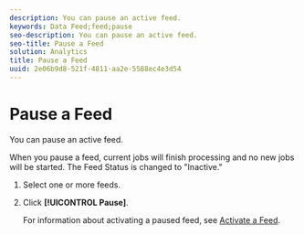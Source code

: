 ```yaml
---
description: You can pause an active feed.
keywords: Data Feed;feed;pause
seo-description: You can pause an active feed.
seo-title: Pause a Feed
solution: Analytics
title: Pause a Feed
uuid: 2e06b9d8-521f-4811-aa2e-5588ec4e3d54
---
```


# Pause a Feed

You can pause an active feed.

 When you pause a feed, current jobs will finish processing and no new jobs will be started. The Feed Status is changed to "Inactive."

1. Select one or more feeds.
1. Click **[!UICONTROL Pause]**.

   For information about activating a paused feed, see [Activate a Feed](t-feed-activate.md).
